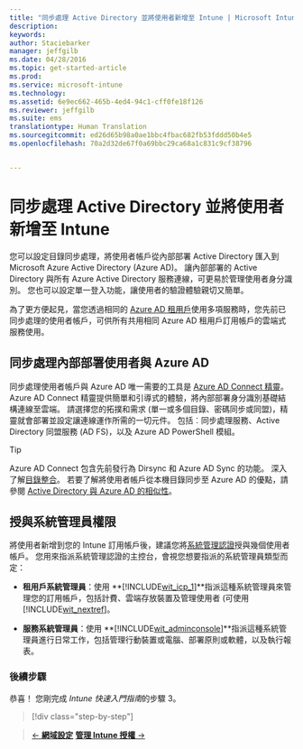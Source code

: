 ```yaml
---
title: "同步處理 Active Directory 並將使用者新增至 Intune | Microsoft Intune"
description: 
keywords: 
author: Staciebarker
manager: jeffgilb
ms.date: 04/28/2016
ms.topic: get-started-article
ms.prod: 
ms.service: microsoft-intune
ms.technology: 
ms.assetid: 6e9ec662-465b-4ed4-94c1-cff0fe18f126
ms.reviewer: jeffgilb
ms.suite: ems
translationtype: Human Translation
ms.sourcegitcommit: ed26d65b98a0ae1bbc4fbac682fb53fddd50b4e5
ms.openlocfilehash: 70a2d32de67f0a69bbc29ca68a1c831c9cf38796


---
```



# 同步處理 Active Directory 並將使用者新增至 Intune
您可以設定目錄同步處理，將使用者帳戶從內部部署 Active Directory 匯入到 Microsoft Azure Active Directory (Azure AD)。 讓內部部署的 Active Directory 與所有 Azure Active Directory 服務連線，可更易於管理使用者身分識別。 您也可以設定單一登入功能，讓使用者的驗證體驗親切又簡單。

為了更方便起見，當您透過相同的 [Azure AD 租用戶](http://technet.microsoft.com/library/jj573650.aspx#BKMK_WhatIsAnAzureADTenant)使用多項服務時，您先前已同步處理的使用者帳戶，可供所有共用相同 Azure AD 租用戶訂用帳戶的雲端式服務使用。

## 同步處理內部部署使用者與 Azure AD
同步處理使用者帳戶與 Azure AD 唯一需要的工具是 [Azure AD Connect 精靈](https://www.microsoft.com/download/details.aspx?id=47594)。 Azure AD Connect 精靈提供簡單和引導式的體驗，將內部部署身分識別基礎結構連線至雲端。  請選擇您的拓撲和需求 (單一或多個目錄、密碼同步或同盟)，精靈就會部署並設定讓連線運作所需的一切元件。 包括︰同步處理服務、Active Directory 同盟服務 (AD FS)，以及 Azure AD PowerShell 模組。

> [!TIP]
> Azure AD Connect 包含先前發行為 Dirsync 和 Azure AD Sync 的功能。 深入了解[目錄整合](http://technet.microsoft.com/library/jj573653.aspx)。 若要了解將使用者帳戶從本機目錄同步至 Azure AD 的優點，請參閱 [Active Directory 與 Azure AD 的相似性](http://technet.microsoft.com/library/dn518177.aspx)。

## 授與系統管理員權限
將使用者新增到您的 Intune 訂用帳戶後，建議您將[系統管理認證](administrative-accounts-websites-perms.md)授與幾個使用者帳戶。 您用來指派系統管理認證的主控台，會視您想要指派的系統管理員類型而定：

-   **租用戶系統管理員**：使用 **[!INCLUDE[wit_icp_1](../includes/wit_icp_1_md.md)]**指派這種系統管理員來管理您的訂用帳戶，包括計費、雲端存放裝置及管理使用者 (可使用 [!INCLUDE[wit_nextref](../includes/wit_nextref_md.md)]。

-   **服務系統管理員**：使用 **[!INCLUDE[wit_adminconsole](../includes/wit_adminconsole_md.md)]**指派這種系統管理員進行日常工作，包括管理行動裝置或電腦、部署原則或軟體，以及執行報表。


### 後續步驟
恭喜！ 您剛完成 *Intune 快速入門指南*的步驟 3。

>[!div class="step-by-step"]

>[&larr; **網域設定**](.\start-with-a-paid-subscription-to-microsoft-intune-step-2.md)     [**管理 Intune 授權** &rarr;](.\start-with-a-paid-subscription-to-microsoft-intune-step-4.md)  



<!--HONumber=Jun16_HO4-->


